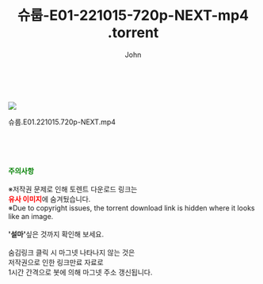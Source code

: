 ﻿---
layout: post
title:  "                   슈룹-E01-221015-720p-NEXT-mp4                .torrent"
author: John
categories: [ 드라마 ]
tags: [  ]
image: https://torrentrj58.com/uploadfile/full/cb94f79a8a3c6cae69ee92742632b2f9324763b6.jpg 
description: "                   슈룹-E01-221015-720p-NEXT-mp4                 torrent 정보 공유"
toc: true
toc_sticky: true
---

<br>
<p><img src="https://torrentrj58.com/uploadfile/full/cb94f79a8a3c6cae69ee92742632b2f9324763b6.jpg"/></p>
 슈룹.E01.221015.720p-NEXT.mp4    
    
<br><br><br>
<p data-ke-size="size16"><b><span style="color: green;">주의사항</span></b><br /><br />※저작권 문제로 인해 토렌트 다운로드 링크는<br /><b><span style="color: red;">유사 이미지</span></b>에 숨겨뒀습니다.<br />※Due to copyright issues, the torrent download link is hidden where it looks like an image.<br /><br /><b>'설마'</b>싶은 것까지 확인해 보세요.<br /><br />숨김링크 클릭 시 마그넷 나타나지 않는 것은<br />저작권으로 인한 링크만료 자료로<br />1시간 간격으로 봇에 의해 마그넷 주소 갱신됩니다.</p>
